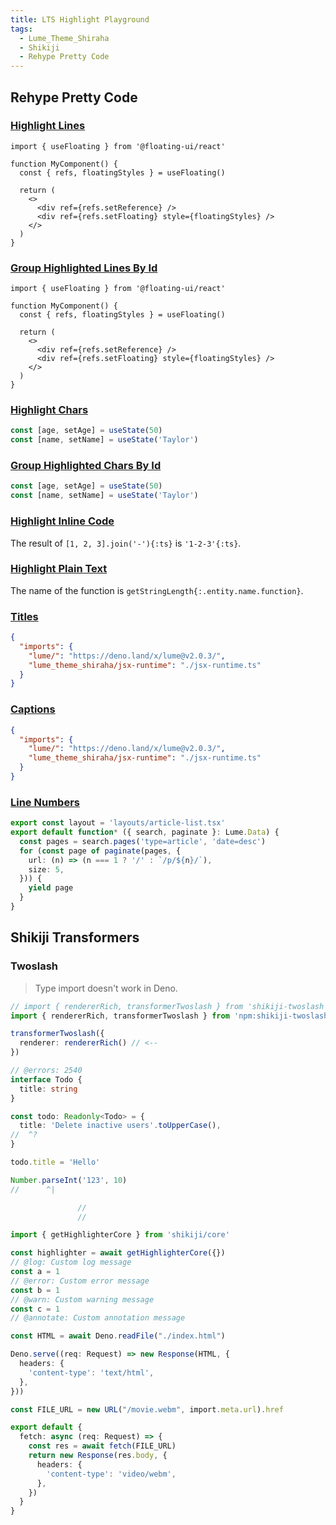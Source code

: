 ```yaml
---
title: LTS Highlight Playground
tags:
  - Lume_Theme_Shiraha
  - Shikiji
  - Rehype Pretty Code
---
```


## Rehype Pretty Code

### [Highlight Lines](https://rehype-pretty-code.netlify.app/#highlight-lines)

```tsx {4}
import { useFloating } from '@floating-ui/react'

function MyComponent() {
  const { refs, floatingStyles } = useFloating()

  return (
    <>
      <div ref={refs.setReference} />
      <div ref={refs.setFloating} style={floatingStyles} />
    </>
  )
}
```

### [Group Highlighted Lines By Id](https://rehype-pretty-code.netlify.app/#group-highlighted-lines-by-id)

```tsx {1}#a {4}#b
import { useFloating } from '@floating-ui/react'

function MyComponent() {
  const { refs, floatingStyles } = useFloating()

  return (
    <>
      <div ref={refs.setReference} />
      <div ref={refs.setFloating} style={floatingStyles} />
    </>
  )
}
```

### [Highlight Chars](https://rehype-pretty-code.netlify.app/#highlight-chars)

```ts /useState/
const [age, setAge] = useState(50)
const [name, setName] = useState('Taylor')
```

### [Group Highlighted Chars By Id](https://rehype-pretty-code.netlify.app/#group-highlighted-chars-by-id)

```ts /age/#v /name/#v /setAge/#s /setName/#s /50/#i /'Taylor'/#i
const [age, setAge] = useState(50)
const [name, setName] = useState('Taylor')
```

### [Highlight Inline Code](https://rehype-pretty-code.netlify.app/#highlight-inline-code)

The result of `[1, 2, 3].join('-'){:ts}` is `'1-2-3'{:ts}`.

### [Highlight Plain Text](https://rehype-pretty-code.netlify.app/#highlight-plain-text)

The name of the function is `getStringLength{:.entity.name.function}`.

### [Titles](https://rehype-pretty-code.netlify.app/#titles)

```json title="import_map.json"
{
  "imports": {
    "lume/": "https://deno.land/x/lume@v2.0.3/",
    "lume_theme_shiraha/jsx-runtime": "./jsx-runtime.ts"
  }
}
```

### [Captions](https://rehype-pretty-code.netlify.app/#captions)

```json caption="import_map.json"
{
  "imports": {
    "lume/": "https://deno.land/x/lume@v2.0.3/",
    "lume_theme_shiraha/jsx-runtime": "./jsx-runtime.ts"
  }
}
```

### [Line Numbers](https://rehype-pretty-code.netlify.app/#line-numbers)

```ts showLineNumbers
export const layout = 'layouts/article-list.tsx'
export default function* ({ search, paginate }: Lume.Data) {
  const pages = search.pages('type=article', 'date=desc')
  for (const page of paginate(pages, {
    url: (n) => (n === 1 ? '/' : `/p/${n}/`),
    size: 5,
  })) {
    yield page
  }
}
```

## Shikiji Transformers

### Twoslash

> Type import doesn't work in Deno.

```ts twoslash
// import { rendererRich, transformerTwoslash } from 'shikiji-twoslash'
import { rendererRich, transformerTwoslash } from 'npm:shikiji-twoslash@0.10.1'

transformerTwoslash({
  renderer: rendererRich() // <--
})
```

```ts twoslash
// @errors: 2540
interface Todo {
  title: string
}

const todo: Readonly<Todo> = {
  title: 'Delete inactive users'.toUpperCase(),
//  ^?
}

todo.title = 'Hello'

Number.parseInt('123', 10)
//      ^|

               //
               //
```

```ts twoslash
import { getHighlighterCore } from 'shikiji/core'

const highlighter = await getHighlighterCore({})
// @log: Custom log message
const a = 1
// @error: Custom error message
const b = 1
// @warn: Custom warning message
const c = 1
// @annotate: Custom annotation message
```

```ts twoslash
const HTML = await Deno.readFile("./index.html")

Deno.serve((req: Request) => new Response(HTML, {
  headers: {
    'content-type': 'text/html',
  },
}))
```

```ts twoslash
const FILE_URL = new URL("/movie.webm", import.meta.url).href

export default {
  fetch: async (req: Request) => {
    const res = await fetch(FILE_URL)
    return new Response(res.body, {
      headers: {
        'content-type': 'video/webm',
      },
    })
  }
}
```
